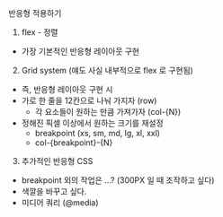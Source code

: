 반응형 적용하기

1. flex - 정렬
  - 가장 기본적인 반응형 레이아웃 구현

2. Grid system (얘도 사실 내부적으로 flex 로 구현됨)
  - 즉, 반응형 레이아웃 구현 시
  - 가로 한 줄을 12칸으로 나눠 가지자 (row)
    - 각 요소들이 원하는 만큼 가져가자 (col-{N})
  - 정해진 픽셀 이상에서 원하는 크기를 재설정
    - breakpoint (xs, sm, md, lg, xl, xxl)
    - col-{breakpoint}-{N}

3. 추가적인 반응형 CSS
  - breakpoint 외의 작업은 ...? (300PX 일 때 조작하고 싶다)
  - 색깔을 바꾸고 싶다.
  - 미디어 쿼리 (@media)
